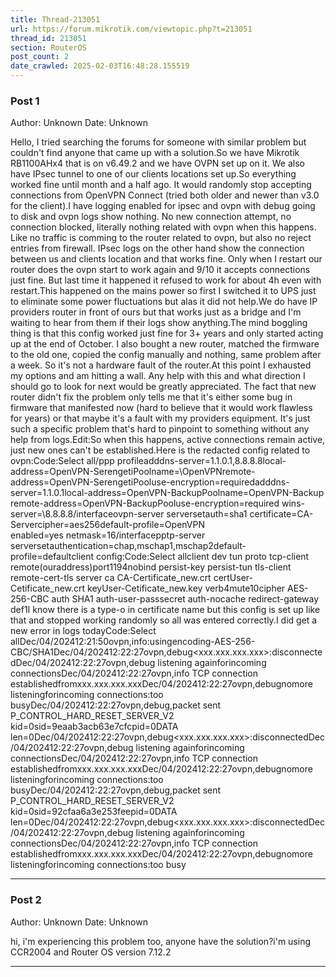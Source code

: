 ```yaml
---
title: Thread-213051
url: https://forum.mikrotik.com/viewtopic.php?t=213051
thread_id: 213051
section: RouterOS
post_count: 2
date_crawled: 2025-02-03T16:48:28.155519
---
```


### Post 1
Author: Unknown
Date: Unknown

Hello, I tried searching the forums for someone with similar problem but couldn't find anyone that came up with a solution.So we have Mikrotik RB1100AHx4 that is on v6.49.2 and we have OVPN set up on it. We also have IPsec tunnel to one of our clients locations set up.So everything worked fine until month and a half ago. It would randomly stop accepting connections from OpenVPN Connect (tried both older and newer than v3.0 for the client).I have logging enabled for ipsec and ovpn with debug going to disk and ovpn logs show nothing. No new connection attempt, no connection blocked, literally nothing related with ovpn when this happens. Like no traffic is comming to the router related to ovpn, but also no reject entries from firewall. IPsec logs on the other hand show the connection between us and clients location and that works fine. Only when I restart our router does the ovpn start to work again and 9/10 it accepts connections just fine. But last time it happened it refused to work for about 4h even with restart.This happened on the mains power so first I switched it to UPS just to eliminate some power fluctuations but alas it did not help.We do have IP providers router in front of ours but that works just as a bridge and I'm waiting to hear from them if their logs show anything.The mind boggling thing is that this config worked just fine for 3+ years and only started acting up at the end of October. I also bought a new router, matched the firmware to the old one, copied the config manually and nothing, same problem after a week. So it's not a hardware fault of the router.At this point I exhausted my options and am hitting a wall. Any help with this and what direction I should go to look for next would be greatly appreciated. The fact that new router didn't fix the problem only tells me that it's either some bug in firmware that manifested now (hard to believe that it would work flawless for years) or that maybe it's a fault with my providers equipment. It's just such a specific problem that's hard to pinpoint to something without any help from logs.Edit:So when this happens, active connections remain active, just new ones can't be established.Here is the redacted config related to ovpn:Code:Select all/ppp profileadddns-server=1.1.0.1,8.8.8.8local-address=OpenVPN-SerengetiPoolname=\OpenVPNremote-address=OpenVPN-SerengetiPooluse-encryption=requiredadddns-server=1.1.0.1local-address=OpenVPN-BackupPoolname=OpenVPN-Backup\
    remote-address=OpenVPN-BackupPooluse-encryption=required wins-server=\8.8.8.8/interfaceovpn-server serversetauth=sha1 certificate=CA-Servercipher=aes256default-profile=OpenVPN\
    enabled=yes netmask=16/interfacepptp-server serversetauthentication=chap,mschap1,mschap2default-profile=defaultclient config:Code:Select allclient
dev tun
proto tcp-client
remote(ouraddress)port1194nobind
persist-key
persist-tun
tls-client
remote-cert-tls server
ca CA-Certificate_new.crt
certUser-Cetificate_new.crt
keyUser-Cetificate_new.key
verb4mute10cipher AES-256-CBC
auth SHA1
auth-user-passsecret
auth-nocache
redirect-gateway def1I know there is a type-o in certificate name but this config is set up like that and stopped working randomly so all was entered correctly.I did get a new error in logs todayCode:Select allDec/04/202412:21:50ovpn,info:usingencoding-AES-256-CBC/SHA1Dec/04/202412:22:27ovpn,debug<xxx.xxx.xxx.xxx>:disconnected<peer disconnected>Dec/04/202412:22:27ovpn,debug listening againforincoming connectionsDec/04/202412:22:27ovpn,info TCP connection establishedfromxxx.xxx.xxx.xxxDec/04/202412:22:27ovpn,debugnomore listeningforincoming connections:too busyDec/04/202412:22:27ovpn,debug,packet sent P_CONTROL_HARD_RESET_SERVER_V2 kid=0sid=9eaab3acb63e7cfcpid=0DATA len=0Dec/04/202412:22:27ovpn,debug<xxx.xxx.xxx.xxx>:disconnected<peer disconnected>Dec/04/202412:22:27ovpn,debug listening againforincoming connectionsDec/04/202412:22:27ovpn,info TCP connection establishedfromxxx.xxx.xxx.xxxDec/04/202412:22:27ovpn,debugnomore listeningforincoming connections:too busyDec/04/202412:22:27ovpn,debug,packet sent P_CONTROL_HARD_RESET_SERVER_V2 kid=0sid=92cfaa6a3e253feepid=0DATA len=0Dec/04/202412:22:27ovpn,debug<xxx.xxx.xxx.xxx>:disconnected<peer disconnected>Dec/04/202412:22:27ovpn,debug listening againforincoming connectionsDec/04/202412:22:27ovpn,info TCP connection establishedfromxxx.xxx.xxx.xxxDec/04/202412:22:27ovpn,debugnomore listeningforincoming connections:too busy

---
### Post 2
Author: Unknown
Date: Unknown

hi, i'm experiencing this problem too, anyone have the solution?i'm using CCR2004 and Router OS version 7.12.2

---
